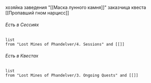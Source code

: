 хозяйка заведения "[[Маска лунного камня]]"
заказчица квеста [[Пропавший гном нарцисc]]


###### Есть в Сессиях
```dataview
list
from "Lost Mines of Phandelver/4. Sessions" and [[]]
```


###### Есть в Квестах
```dataview
list
from "Lost Mines of Phandelver/3. Ongoing Quests" and [[]]
```
